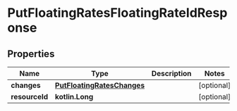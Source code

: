 
# PutFloatingRatesFloatingRateIdResponse

## Properties
| Name | Type | Description | Notes |
| ------------ | ------------- | ------------- | ------------- |
| **changes** | [**PutFloatingRatesChanges**](PutFloatingRatesChanges.md) |  |  [optional] |
| **resourceId** | **kotlin.Long** |  |  [optional] |



